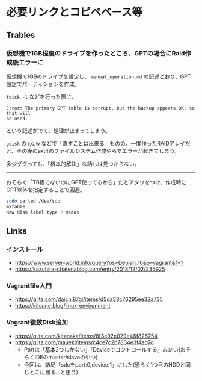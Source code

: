 必要リンクとコピペベース等
===

## Trables

### 仮想機で1GB程度のドライブを作ったところ、GPTの場合にRaid作成後エラーに

仮想機で1GBのドライブを設定し、 `manual_operation.md` の記述どおり、GPT設定でパーティションを作成。

`fdisk -l` などを行った際に、

```
Error: The primary GPT table is corrupt, but the backup appears OK, so that will
be used.
```

という記述がでて、処理が止まってしまう。

`gdisk` の r,c,w などで「直すことは出来る」ものの、一度作ったRAIDアレイだと、その後のext4のファイルシステム作成やらでエラーが起きてしまう。

多少ググっても、「根本的解決」な話しは見つからない。

---

おそらく「TB級でないのにGPT使ってるから」だとアタリをつけ、作成時にGPT以外を指定することで回避。

```bash
sudo parted /dev/sdb
mktable
New disk label type ? msdos
```

## Links

### インストール

- https://www.server-world.info/query?os=Debian_10&p=vagrant&f=1
- https://kazuhira-r.hatenablog.com/entry/2018/12/02/235925


### Vagrantfile入門

- https://qiita.com/daichi87gi/items/d5da33c76295ee32a735
- https://kitsune.blog/linux-environment

### Vagrant復数Disk追加

- https://qiita.com/kjtanaka/items/8f3e92e029e46f826754
- https://qiita.com/maueki/items/c4ce7c2b7834e3f4ad7d
  - Portは「基本2つしかない」「Deviceでコントロールする」みたい(おそらくIDEのmaster/slaveのやつ)
  - 今回は、結局「sdcをport:0,device:1」にした(恐らく1つ目のHDDと同じとこに居る…と思う)